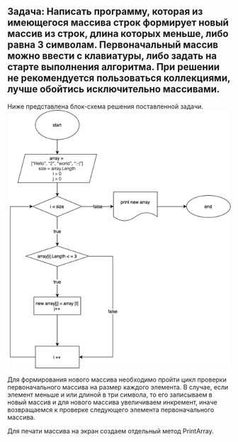 ## Задача: Написать программу, которая из имеющегося массива строк формирует новый массив из строк, длина которых меньше, либо равна 3 символам. Первоначальный массив можно ввести с клавиатуры, либо задать на старте выполнения алгоритма. При решении не рекомендуется пользоваться коллекциями, лучше обойтись исключительно массивами.


Ниже представлена блок-схема решения поставленной задачи.
![Блок-схема](Diagram.png)

Для формирования нового массива необходимо пройти цикл проверки первоначального массива на размер каждого элемента. В случае, если элемент меньше и или длиной в три символа, то его записываем в новый массив и для нового массива увеличиваем инкремент, иначе возвращаемся к проверке следующего элемента первоначального массива. 

Для печати массива на экран создаем отдельный метод PrintArray.